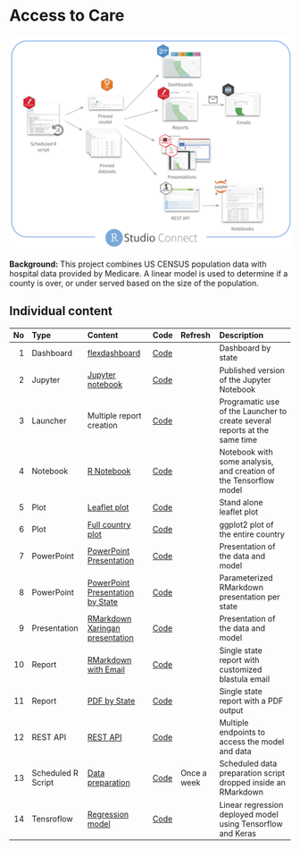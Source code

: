 
<!-- README.md is generated from README.Rmd. Please edit that file -->

# Access to Care

<!-- badges: start -->

<!-- badges: end -->

<img src="readme-files/access-to-care-diagram.png" width = "1000px">

**Background:** This project combines US CENSUS population data with
hospital data provided by Medicare. A linear model is used to determine
if a county is over, or under served based on the size of the
population.

## Individual content

| No | Type               | Content                                                                                                           | Code                                                                               | Refresh     | Description                                                                |
| -: | :----------------- | :---------------------------------------------------------------------------------------------------------------- | :--------------------------------------------------------------------------------- | :---------- | :------------------------------------------------------------------------- |
|  1 | Dashboard          | [flexdashboard](https://colorado.rstudio.com/rsc/access-to-care/dashboard/)                                       | [Code](https://github.com/sol-eng/access-to-care/tree/master/flexdashboard)        |             | Dashboard by state                                                         |
|  2 | Jupyter            | [Jupyter notebook](https://colorado.rstudio.com/rsc/access-to-care/jupyter/)                                      | [Code](https://github.com/sol-eng/access-to-care/tree/master/jupyter)              |             | Published version of the Jupyter Notebook                                  |
|  3 | Launcher           | Multiple report creation                                                                                          | [Code](https://github.com/sol-eng/access-to-care/tree/master/launcher-programatic) |             | Programatic use of the Launcher to create several reports at the same time |
|  4 | Notebook           | [R Notebook](https://colorado.rstudio.com/rsc/access-to-care/notebook/)                                           | [Code](https://github.com/sol-eng/access-to-care/tree/master/RNotebook)            |             | Notebook with some analysis, and creation of the Tensorflow model          |
|  5 | Plot               | [Leaflet plot](https://colorado.rstudio.com/rsc/access-to-care/leaflet/)                                          | [Code](https://github.com/sol-eng/access-to-care/tree/master/htmlwidgets)          |             | Stand alone leaflet plot                                                   |
|  6 | Plot               | [Full country plot](https://colorado.rstudio.com/rsc/access-to-care/plot/)                                        | [Code](https://github.com/sol-eng/access-to-care/tree/master/plot)                 |             | ggplot2 plot of the entire country                                         |
|  7 | PowerPoint         | [PowerPoint Presentation](https://colorado.rstudio.com/rsc/access-to-care/powerpoint/)                            | [Code](https://github.com/sol-eng/access-to-care/tree/master/powerpoint)           |             | Presentation of the data and model                                         |
|  8 | PowerPoint         | [PowerPoint Presentation by State](https://colorado.rstudio.com/rsc/access-to-care/ppt-state/)                    | [Code](https://github.com/sol-eng/access-to-care/tree/master/powerpoint-state)     |             | Parameterized RMarkdown presentation per state                             |
|  9 | Presentation       | [RMarkdown Xaringan presentation](https://colorado.rstudio.com/rsc/access-to-care/presentation/)                  | [Code](https://github.com/sol-eng/access-to-care/tree/master/presentation)         |             | Presentation of the data and model                                         |
| 10 | Report             | [RMarkdown with Email](https://colorado.rstudio.com/rsc/access-to-care/report/)                                   | [Code](https://github.com/sol-eng/access-to-care/tree/master/RMarkdown-html)       |             | Single state report with customized blastula email                         |
| 11 | Report             | [PDF by State](https://colorado.rstudio.com/rsc/access-to-care/pdf/)                                              | [Code](https://github.com/sol-eng/access-to-care/tree/master/RMarkdown-pdf)        |             | Single state report with a PDF output                                      |
| 12 | REST API           | [REST API](https://colorado.rstudio.com/rsc/access-to-care/plot/)                                                 | [Code](https://github.com/sol-eng/access-to-care/tree/master/plumber-api)          |             | Multiple endpoints to access the model and data                            |
| 13 | Scheduled R Script | [Data preparation](https://colorado.rstudio.com/rsc/access-to-care/data-preparation/access-to-care-dataprep.html) | [Code](https://github.com/sol-eng/access-to-care/tree/master/RMarkdown-DataPrep)   | Once a week | Scheduled data preparation script dropped inside an RMarkdown              |
| 14 | Tensroflow         | [Regression model](https://colorado.rstudio.com/rsc/access-to-care/tensorflow/)                                   | [Code](https://github.com/sol-eng/access-to-care/tree/master/tensorflow)           |             | Linear regression deployed model using Tensorflow and Keras                |
